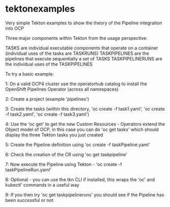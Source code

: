 # tektonexamples
Very simple Tekton examples to show the theory of the Pipeline integration into OCP

Three major components within Tekton from the usage perspective:

TASKS are individual executable components that operate on a container (individual uses of the tasks are TASKRUNS)
TASKPIPELINES are the pipelines that execute sequentially a set of TASKS
TASKPIPELINERUNS are the individual uses of the TASKPIPELINES

To try a basic example:

1: On a valid OCP4 cluster use the operatorhub catalog to install the OpenShift Pipelines Operator (across all namespaces)

2: Create a project (example 'pipelines')

3: Create the tasks (within this directory, 'oc create -f task1.yaml', 'oc create -f task2.yaml', 'oc create -f task3.yaml')

4: Use the 'oc get' to get the new Custom Resources - Operators extend the Object model of OCP, in this case you can do 'oc get tasks' which should display the three Tekton tasks you just created

5: Create the Pipeline definition using 'oc create -f taskPipeline.yaml'

6: Check the creation of the CR using 'oc get taskpipeline'

7: Now execute the Pipeline using Tekton - 'oc create -f taskPipelineRun.yaml'

8: Optional - you can use the tkn CLI if installed, this wraps the 'oc' and kubectl' commands in a useful way

9: If you then try 'oc get taskpipelineruns' you should see if the Pipeline has been successful or not 
